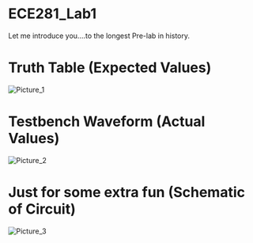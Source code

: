 ECE281_Lab1
===========

Let me introduce you....to the longest Pre-lab in history.

# Truth Table (Expected Values)

![Picture_1][picture_1] 

[picture_1]: https://raw2.github.com/AnthonyEcheverry/ECE281_Lab1/master/Lab1_truthtable.PNG "Truth Table"

# Testbench Waveform (Actual Values)

![Picture_2][picture_2]

[picture_2]: https://raw2.github.com/AnthonyEcheverry/ECE281_Lab1/master/Lab1_testbench.PNG "ISIM"

# Just for some extra fun (Schematic of Circuit)

![Picture_3][picture_3]

[picture_3]:https://raw2.github.com/AnthonyEcheverry/ECE281_Lab1/master/Lab1_Schematic.png "Schematic"
